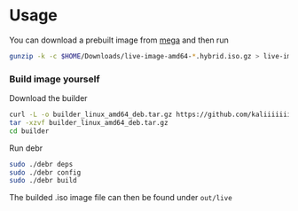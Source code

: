 # Usage
You can download a prebuilt image from [mega]({MEGAURL}) and then run
```bash
gunzip -k -c $HOME/Downloads/live-image-amd64-*.hybrid.iso.gz > live-image-amd64.hybrid.iso
```

### Build image yourself

Download the builder
```bash
curl -L -o builder_linux_amd64_deb.tar.gz https://github.com/kaliiiiiiiiii/LiveDebR/releases/download/{tag}/builder_linux_amd64_deb.tar.gz
tar -xzvf builder_linux_amd64_deb.tar.gz
cd builder
```

Run debr
```bash
sudo ./debr deps
sudo ./debr config
sudo ./debr build
```

The builded .iso image file can then be found under `out/live`